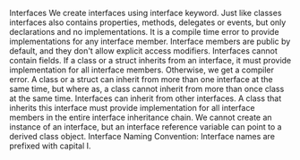 Interfaces
We create interfaces using interface keyword. Just like classes interfaces also contains properties,
methods, delegates or events, but only declarations and no implementations.
It is a compile time error to provide implementations for any interface member.
Interface members are public by default, and they don't allow explicit access modifiers.
Interfaces cannot contain fields.
If a class or a struct inherits from an interface, it must provide implementation for all interface
members. Otherwise, we get a compiler error.
A class or a struct can inherit from more than one interface at the same time, but where as, a class
cannot inherit from more than once class at the same time.
Interfaces can inherit from other interfaces. A class that inherits this interface must provide
implementation for all interface members in the entire interface inheritance chain.
We cannot create an instance of an interface, but an interface reference variable can point to a
derived class object.
Interface Naming Convention: Interface names are prefixed with capital I.
